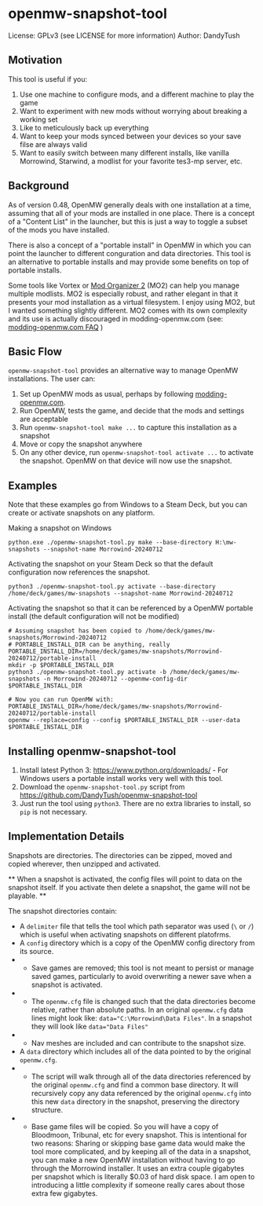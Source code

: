 # openmw-snapshot-tool

License: GPLv3 (see LICENSE for more information)
Author: DandyTush

## Motivation

This tool is useful if you:
1. Use one machine to configure mods, and a different machine to play the game
2. Want to experiment with new mods without worrying about breaking a working set
3. Like to meticulously back up everything
4. Want to keep your mods synced between your devices so your save filse are always valid
5. Want to easily switch between many different installs, like vanilla Morrowind, Starwind, a modlist for your favorite tes3-mp server, etc.

## Background

As of version 0.48, OpenMW generally deals with one installation at a time, assuming that all of your mods are installed in one place. There is a concept of a "Content List" in the launcher, but this is just a way to toggle a subset of the mods you have installed.

There is also a concept of a "portable install" in OpenMW in which you can point the launcher to different conguration and data directories. This tool is an alternative to portable installs and may provide some benefits on top of portable installs.

Some tools like Vortex or [Mod Organizer 2](https://github.com/ModOrganizer2/modorganizer/releases) (MO2) can help you manage multiple modlists. MO2 is especially robust, and rather elegant in that it presents your mod installation as a virtual filesystem. I enjoy using MO2, but I wanted something slightly different. MO2 comes with its own complexity and its use is actually discouraged in modding-openmw.com (see: [modding-openmw.com FAQ](https://modding-openmw.com/faq/tooling) )

## Basic Flow

`openmw-snapshot-tool` provides an alternative way to manage OpenMW installations. The user can:
1. Set up OpenMW mods as usual, perhaps by following [modding-openmw.com](https://modding-openmw.com/).
2. Run OpenMW, tests the game, and decide that the mods and settings are acceptable
3. Run `openmw-snapshot-tool make ...` to capture this installation as a snapshot
4. Move or copy the snapshot anywhere
5. On any other device, run `openmw-snapshot-tool activate ...` to activate the snapshot. OpenMW on that device will now use the snapshot.

## Examples

Note that these examples go from Windows to a Steam Deck, but you can create or activate snapshots on any platform.

Making a snapshot on Windows
```
python.exe ./openmw-snapshot-tool.py make --base-directory H:\mw-snapshots --snapshot-name Morrowind-20240712
```

Activating the snapshot on your Steam Deck so that the default configuration now references the snapshot.
```
python3 ./openmw-snapshot-tool.py activate --base-directory /home/deck/games/mw-snapshots --snapshot-name Morrowind-20240712 
```

Activating the snapshot so that it can be referenced by a OpenMW portable install (the default configuration will not be modified)

```
# Assuming snapshot has been copied to /home/deck/games/mw-snapshots/Morrowind-20240712
# PORTABLE_INSTALL_DIR can be anything, really
PORTABLE_INSTALL_DIR=/home/deck/games/mw-snapshots/Morrowind-20240712/portable-install
mkdir -p $PORTABLE_INSTALL_DIR
python3 ./openmw-snapshot-tool.py activate -b /home/deck/games/mw-snapshots -n Morrowind-20240712 --openmw-config-dir $PORTABLE_INSTALL_DIR

# Now you can run OpenMW with:
PORTABLE_INSTALL_DIR=/home/deck/games/mw-snapshots/Morrowind-20240712/portable-install
openmw --replace=config --config $PORTABLE_INSTALL_DIR --user-data $PORTABLE_INSTALL_DIR
```

## Installing openmw-snapshot-tool

1. Install latest Python 3: https://www.python.org/downloads/ - For Windows users a portable install works very well with this tool.
2. Download the `openmw-snapshot-tool.py` script from https://github.com/DandyTush/openmw-snapshot-tool
3. Just run the tool using `python3`. There are no extra libraries to install, so `pip` is not necessary.

## Implementation Details

Snapshots are directories. The directories can be zipped, moved and copied wherever, then unzipped and activated.

** When a snapshot is activated, the config files will point to data on the snapshot itself. If you activate then delete a snapshot, the game will not be playable. **

The snapshot directories contain:
- A `delimiter` file that tells the tool which path separator was used (`\` or `/`) which is useful when activating snapshots on different platofrms.
- A `config` directory which is a copy of the OpenMW config directory from its source.
- - Save games are removed; this tool is not meant to persist or manage saved games, particularly to avoid overwriting a newer save when a snapshot is activated.
- - The `openmw.cfg` file is changed such that the data directories become relative, rather than absolute paths. In an original `openmw.cfg` data lines might look like: `data="C:\Morrowind\Data Files"`. In a snapshot they will look like `data="Data Files"`
- - Nav meshes are included and can contribute to the snapshot size.
- A `data` directory which includes all of the data pointed to by the original `openmw.cfg`.
- - The script will walk through all of the data directories referenced by the original `openmw.cfg` and find a common base directory. It will recursively copy any data referenced by the original `openmw.cfg` into this new `data` directory in the snapshot, preserving the directory structure.
- - Base game files will be copied. So you will have a copy of Bloodmoon, Tribunal, etc for every snapshot. This is intentional for two reasons: Sharing or skipping base game data would make the tool more complicated, and by keeping all of the data in a snapshot, you can make a new OpenMW installation without having to go through the Morrowind installer. It uses an extra couple gigabytes per snapshot which is literally $0.03 of hard disk space. I am open to introducing a little complexity if someone really cares about those extra few gigabytes. 
